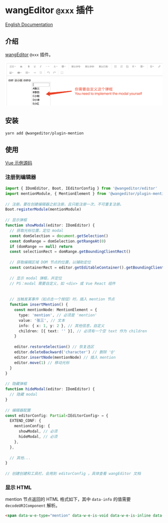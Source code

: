 # wangEditor `@xxx` 插件

[English Documentation](./README-en.md)

## 介绍

[wangEditor](https://www.wangeditor.com/v5/) `@xxx` 插件。

![](./_img/demo.png)

## 安装

```shell
yarn add @wangeditor/plugin-mention
```

## 使用

[Vue 示例源码](https://github.com/wangfupeng1988/vue2-wangeditor-demo/blob/master/src/components/MyEditorWithMention.vue)

### 注册到编辑器

```ts
import { IDomEditor, Boot, IEditorConfig } from '@wangeditor/editor'
import mentionModule, { MentionElement } from '@wangeditor/plugin-mention'

// 注册。要在创建编辑器之前注册，且只能注册一次，不可重复注册。
Boot.registerModule(mentionModule)

// 显示弹框
function showModal(editor: IDomEditor) {
  // 获取光标位置，定位 modal
  const domSelection = document.getSelection()
  const domRange = domSelection.getRangeAt(0)
  if (domRange == null) return
  const selectionRect = domRange.getBoundingClientRect()

  // 获取编辑区域 DOM 节点的位置，以辅助定位
  const containerRect = editor.getEditableContainer().getBoundingClientRect()

  // 显示 modal 弹框，并定位
  // PS：modal 需要自定义，如 <div> 或 Vue React 组件


  // 当触发某事件（如点击一个按钮）时，插入 mention 节点
  function insertMention() {
    const mentionNode: MentionElement = {
      type: 'mention', // 必须是 'mention'
      value: '张三', // 文本
      info: { x: 1, y: 2 }, // 其他信息，自定义
      children: [{ text: '' }], // 必须有一个空 text 作为 children
    }

    editor.restoreSelection() // 恢复选区
    editor.deleteBackward('character') // 删除 '@'
    editor.insertNode(mentionNode) // 插入 mention
    editor.move(1) // 移动光标
  }
}

// 隐藏弹框
function hideModal(editor: IDomEditor) {
  // 隐藏 modal
}

// 编辑器配置
const editorConfig: Partial<IEditorConfig> = {
  EXTEND_CONF: {
    mentionConfig: {
      showModal, // 必须
      hideModal, // 必须
    },
  },

  // 其他...
}

// 创建创建和工具栏，会用到 editorConfig 。具体查看 wangEditor 文档
```

### 显示 HTML

mention 节点返回的 HTML 格式如下，其中 `data-info` 的值需要 `decodeURIComponent` 解析。

```html
<span data-w-e-type="mention" data-w-e-is-void data-w-e-is-inline data-value="张三" data-info="%7B%22x%22%3A10%7D">@张三</span>
```
